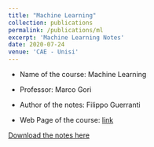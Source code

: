 ```yaml
---
title: "Machine Learning"
collection: publications
permalink: /publications/ml
excerpt: 'Machine Learning Notes'
date: 2020-07-24
venue: 'CAE - Unisi'
---
```

* Name of the course: Machine Learning

* Professor: Marco Gori

* Author of the notes: Filippo Guerranti

* Web Page of the course: [link](http://sailab.diism.unisi.it/people/marco-gori/teaching/)


[Download the notes here](https://drive.google.com/file/d/1j6yIczoSzaQFn8CDvLmUPqLWKePq9wFS/view?usp=sharing)

